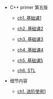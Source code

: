 * C++ primer 第五版
    * [ch1. 基础课1](Note/00C++/ch01)
    - [ch2. 基础课2](Note/00C++/ch02)

    - [ch3. 基础课3](Note/00C++/ch03)

    - [ch4. 基础课4](Note/00C++/ch04)

    - [ch5. 基础课5](Note/00C++/ch05)

    - [ch6. STL](Note/00C++/ch06)

* 细节内容

    * [ch1. 进阶使用1](Note/00C++/ch07)

